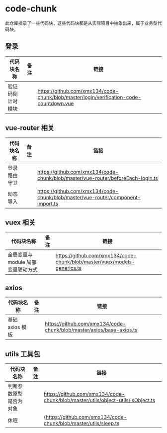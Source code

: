 # code-chunk

此仓库摘录了一些代码块，这些代码块都是从实际项目中抽象出来，属于业务型代码块。

## 登录

| 代码块名称       | 备注 | 链接                                                                                   |
| ---------------- | ---- | -------------------------------------------------------------------------------------- |
| 验证码倒计时模块 |      | https://github.com/xmx134/code-chunk/blob/master/login/verification-code-countdown.vue |

## vue-router 相关

| 代码块名称   | 备注 | 链接                                                                            |
| ------------ | ---- | ------------------------------------------------------------------------------- |
| 登录路由守卫 |      | https://github.com/xmx134/code-chunk/blob/master/vue-router/beforeEach-login.ts |
| 动态导入     |      | https://github.com/xmx134/code-chunk/blob/master/vue-router/component-import.ts |

## vuex 相关

| 代码块名称                         | 备注 | 链接                                                                     |
| ---------------------------------- | ---- | ------------------------------------------------------------------------ |
| 全局变量与 module 局部变量联动方式 |      | https://github.com/xmx134/code-chunk/blob/master/vuex/models-generics.ts |

## axios

| 代码块名称      | 备注 | 链接                                                                 |
| --------------- | ---- | -------------------------------------------------------------------- |
| 基础 axios 模板 |      | https://github.com/xmx134/code-chunk/blob/master/axios/base-axios.ts |

## utils 工具包

| 代码块名称             | 备注 | 链接                                                                            |
| ---------------------- | ---- | ------------------------------------------------------------------------------- |
| 判断参数原型是否为对象 |      | https://github.com/xmx134/code-chunk/blob/master/utils/object-utils/isObject.ts |
| 休眠                   |      | (https://github.com/xmx134/code-chunk/blob/master/utils/sleep.ts                |
